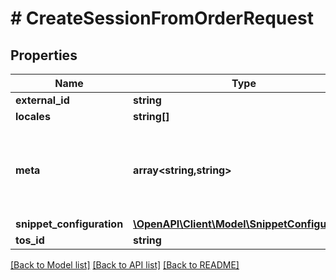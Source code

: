 # # CreateSessionFromOrderRequest

## Properties

Name | Type | Description | Notes
------------ | ------------- | ------------- | -------------
**external_id** | **string** |  | [optional]
**locales** | **string[]** |  | [optional]
**meta** | **array<string,string>** | Generic key/value object that is used for supplying complementing information. | [optional]
**snippet_configuration** | [**\OpenAPI\Client\Model\SnippetConfiguration**](SnippetConfiguration.md) |  | [optional]
**tos_id** | **string** |  | [optional]

[[Back to Model list]](../../README.md#models) [[Back to API list]](../../README.md#endpoints) [[Back to README]](../../README.md)
